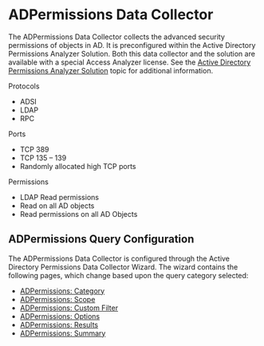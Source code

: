 # ADPermissions Data Collector

The ADPermissions Data Collector collects the advanced security permissions of objects in AD. It is preconfigured within the Active Directory Permissions Analyzer Solution. Both this data collector and the solution are available with a special Access Analyzer license. See the [Active Directory Permissions Analyzer Solution](/docs/accessanalyzer/accessanalyzer/enterpriseauditor/solutions/activedirectorypermissionsanalyzer/overview.md) topic for additional information.

Protocols

- ADSI
- LDAP
- RPC

Ports

- TCP 389
- TCP 135 – 139
- Randomly allocated high TCP ports

Permissions

- LDAP Read permissions
- Read on all AD objects
- Read permissions on all AD Objects

## ADPermissions Query Configuration

The ADPermissions Data Collector is configured through the Active Directory Permissions Data Collector Wizard. The wizard contains the following pages, which change based upon the query category selected:

- [ADPermissions: Category](/docs/accessanalyzer/accessanalyzer/enterpriseauditor/admin/datacollector/adpermissions/category.md)
- [ADPermissions: Scope](/docs/accessanalyzer/accessanalyzer/enterpriseauditor/admin/datacollector/adpermissions/scope.md)
- [ADPermissions: Custom Filter](/docs/accessanalyzer/accessanalyzer/enterpriseauditor/admin/datacollector/adpermissions/customfilter.md)
- [ADPermissions: Options](/docs/accessanalyzer/accessanalyzer/enterpriseauditor/admin/datacollector/adpermissions/options.md)
- [ADPermissions: Results](/docs/accessanalyzer/accessanalyzer/enterpriseauditor/admin/datacollector/adpermissions/results.md)
- [ADPermissions: Summary](/docs/accessanalyzer/accessanalyzer/enterpriseauditor/admin/datacollector/adpermissions/summary.md)
